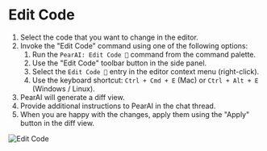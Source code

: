 # Edit Code

1. Select the code that you want to change in the editor.
2. Invoke the "Edit Code" command using one of the following options:
   1. Run the `PearAI: Edit Code 💬` command from the command palette.
   1. Use the "Edit Code" toolbar button in the side panel.
   1. Select the `Edit Code 💬` entry in the editor context menu (right-click).
   1. Use the keyboard shortcut: `Ctrl + Cmd + E` (Mac) or `Ctrl + Alt + E` (Windows / Linux).
3. PearAI will generate a diff view.
4. Provide additional instructions to PearAI in the chat thread.
5. When you are happy with the changes, apply them using the "Apply" button in the diff view.

![Edit Code](https://raw.githubusercontent.com/trypear/pearai-app/main/app/vscode/asset/media/screenshot-edit-code.gif)
